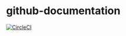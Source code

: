 # github-documentation

[![CircleCI](https://circleci.com/gh/shionit/github-documentation.svg?style=svg)](https://circleci.com/gh/shionit/github-documentation)
